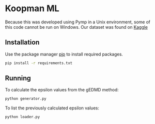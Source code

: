 # Koopman ML

Because this was developed using Pymp in a Unix environment, some of this code cannot be run on Windows.
Our dataset was found on [Kaggle](https://www.kaggle.com/tencars/392-crypto-currency-pairs-at-minute-resolution)

## Installation

Use the package manager [pip](https://pip.pypa.io/en/stable/) to install required packages.

```bash
pip install -r requirements.txt
```

## Running

To calculate the epsilon values from the gEDMD method:
```bash
python generator.py
```

To list the previously calculated epsilon values:
```bash
python loader.py
```
